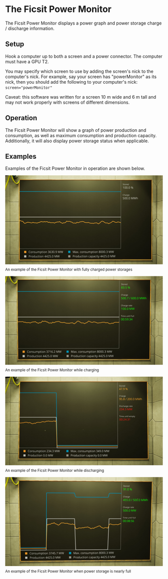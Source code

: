 # The Ficsit Power Monitor
The Ficsit Power Monitor displays a power graph and power storage charge / discharge information.

## Setup
Hook a computer up to both a screen and a power connector. The computer must have a GPU T2.

You may specify which screen to use by adding the screen's nick to
the computer's nick. For example, say your screen has "powerMonitor" as its
nick, then you should add the following to your computer's nick:
    `screen="powerMonitor"`

Caveat: this software was written for a screen 10 m wide and 6 m tall and may not work properly with screens of different dimensions.

## Operation
The Ficsit Power Monitor will show a graph of power production and consumption, as well as maximum consumption and production capacity. Additionally, it will also display power storage status when applicable.

## Examples
Examples of the Ficsit Power Monitor in operation are shown below.

![The Ficsit Power Monitor](preview1.jpg "The Ficsit Power Monitor")
<sub>An example of the Ficsit Power Monitor with fully charged power storages</sub>

![The Ficsit Power Monitor while charging](preview2.jpg "The Ficsit Power Monitor while charging")
<sub>An example of the Ficsit Power Monitor while charging</sub>

![The Ficsit Power Monitor while discharging](preview3.jpg "The Ficsit Power Monitor while discharging")
<sub>An example of the Ficsit Power Monitor while discharging</sub>

![The Ficsit Power Monitor when power storage is nearly full](preview4.jpg "The Ficsit Power Monitor when power storage is nearly full")
<sub>An example of the Ficsit Power Monitor when power storage is nearly full</sub>
